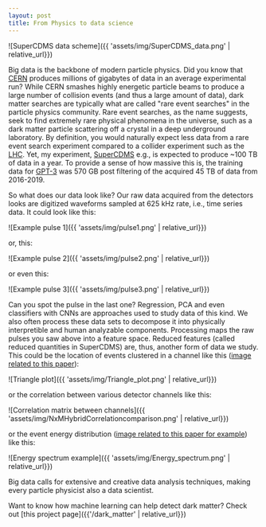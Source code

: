 ```yaml
---
layout: post
title: From Physics to data science
---
```


![SuperCDMS data scheme]({{ 'assets/img/SuperCDMS_data.png' | relative_url}})

Big data is the backbone of modern particle physics. Did you know that [CERN](https://home.cern/science/computing/storage) produces millions of gigabytes of data in an average experimental run? While CERN smashes highly energetic particle beams to produce a large number of collision events (and thus a large amount of data), dark matter searches are typically what are called "rare event searches" in the particle physics community. Rare event searches, as the name suggests, seek to find extremely rare physical phenomena in the universe, such as a dark matter particle scattering off a crystal in a deep underground laboratory. By definition, you would naturally expect less data from a rare event search experiment compared to a collider experiment such as the [LHC](https://home.cern/science/accelerators/large-hadron-collider). Yet, my experiment, [SuperCDMS](https://supercdms.slac.stanford.edu/) e.g., is expected to produce ~100 TB of data in a year. To provide a sense of how massive this is, the training data for [GPT-3](https://arxiv.org/pdf/2005.14165.pdf) was 570 GB post filtering of the acquired 45 TB of data from 2016-2019.

So what does our data look like? Our raw data acquired from the detectors looks are digitized waveforms sampled at 625 kHz rate, i.e., time series data. It could look like this:

![Example pulse 1]({{ 'assets/img/pulse1.png' | relative_url}})

or, this:

![Example pulse 2]({{ 'assets/img/pulse2.png' | relative_url}})

or even this:

![Example pulse 3]({{ 'assets/img/pulse3.png' | relative_url}})

Can you spot the pulse in the last one? Regression, PCA and even classifiers with CNNs are approaches used to study data of this kind. We also often process these data sets to decompose it into physically interpretible and human analyzable components. Processing maps the raw pulses you saw above into a feature space. Reduced features (called reduced quantities in SuperCDMS) are, thus, another form of data we study. This could be the location of events clustered in a channel like this ([image related to this paper](https://journals.aps.org/prd/abstract/10.1103/PhysRevD.97.022002)):

![Triangle plot]({{ 'assets/img/Triangle_plot.png' | relative_url}})

or the correlation between various detector channels like this:

![Correlation matrix between channels]({{ 'assets/img/NxMHybridCorrelationcomparison.png' | relative_url}})

or the event energy distribution ([image related to this paper for example](https://journals.aps.org/prd/abstract/10.1103/PhysRevD.99.062001)) like this:

![Energy spectrum example]({{ 'assets/img/Energy_spectrum.png' | relative_url}})

Big data calls for extensive and creative data analysis techniques, making every particle physicist also a data scientist.

Want to know how machine learning can help detect dark matter? Check out [this project page]({{'/dark_matter' | relative_url}})